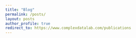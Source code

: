 ```yaml
---
title: "Blog"
permalink: /posts/
layout: posts
author_profile: true
redirect_to: https://www.complexdatalab.com/publications
---
```

